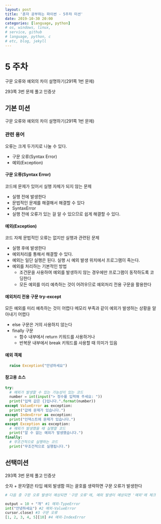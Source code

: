 ```yaml
---
layout: post
title: '혼자 공부하는 파이썬 - 5주차 미션'
date: 2019-10-30 20:00
categories: [language, python]
# os, windows, linux, 
# service, github
# language, python, c
# etc, blog, jekyll
---
```


# 5 주차
구문 오류와 예외의 차이 설명하기(291쪽 1번 문제)

293쪽 3번 문제 풀고 인증샷

## 기본 미션
구문 오류와 예외의 차이 설명하기(291쪽 1번 문제)

### 관련 용어
오류는 크게 두가지로 나눌 수 있다.
- 구문 오류(Syntax Error)
- 예외(Exception)

#### 구문 오류(Syntax Error)
코드에 문제가 있어서 실행 자체가 되지 않는 문제
- 실행 전에 발생한다
- 문법적인 문제를 해결해서 해결할 수 있다
- SyntaxError
- 실행 전에 오류가 있는 걸 알 수 있으므로 쉽게 해결할 수 있다.

#### 예외(Exception)
코드 자체 문법적인 오류는 없지만 실행과 관련된 문제
- 실행 후에 발생한다
- 예외처리를 통해서 해결할 수 있다.
- 예외는 일단 실행은 된다. 실행 시 예외 발생 위치에서 프로그램이 죽는다.
- 예외를 처리하는 기본적인 방법
  - 조건문을 사용하여 예외를 발생하지 않는 경우에만 프로그램이 동작하도록 코딩한다
  - 모든 예외를 미리 예측하는 것이 어려우므로 예외처리 전용 구문을 활용한다

#### 예외처리 전용 구문 try-except
모든 예외를 미리 예측하는 것이 어렵다
메모리 부족과 같이 예외가 발생하는 상황을 알아내기 어렵다
- else 구문은 거의 사용하지 않는다
- finally 구문
  - 함수 내부에서 return 키워드를 사용하거나
  - 반복문 내부에서 break 키워드를 사용할 때 의미가 있음

#### 예외 객체
```python
  raise Exception("안녕하세요")
```

#### 참고용 소스
```python
try:
  # 예외가 발생할 수 있는 가능성이 있는 코드
  number = int(input("> 정수를 입력해 주세요: "))
  print("입력 값은 {}입니다.".format(number))
except ValueError as exception:
  print("값에 문제가 있습니다.")
except IndexError as exception:
  print("인덱스트에 문제가 있습니다.")
except Exception as exception:
  # 예외가 발생했을 때 실행할 코드
  print("알 수 없는 예외가 발생했습니다.")
finally:
  # 무조건적으로 실행하는 코드
  print("무조건적으로 실행됩니다.")
```

## 선택미션
293쪽 3번 문제 풀고 인증샷

숫자 + 문자열은 타입 예외 발생함
여는 괄호를 생략하면 구문 오류가 발생한다

```python
# 다음 중 구문 오류 발생이 예상되면 '구문 오류'에, 예외 발생이 예상되면 '예외'에 체크 표시를 한 후, 예상되는 에러명도 적어 보세요.

output = 10 + "개" #1 예외-TypeError
int("안녕하세요") #2 예외-ValueError
cursor.close) #3 구문 오류
[1, 2, 3, 4, 5][10] #4 예외-IndexError
```
